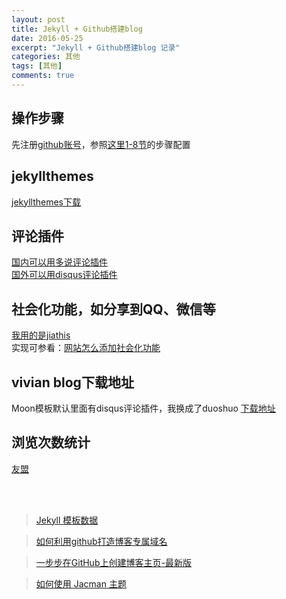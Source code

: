 ```yaml
---
layout: post
title: Jekyll + Github搭建blog
date: 2016-05-25
excerpt: "Jekyll + Github搭建blog 记录"
categories: 其他
tags: [其他]
comments: true
---
```


## 操作步骤
先注册[github账号](https://github.com/)，参照[这里1-8节](http://blog.csdn.net/renfufei/article/details/37725057/)的步骤配置


## jekyllthemes
[jekyllthemes下载](http://jekyllthemes.org/)


## 评论插件
[国内可以用多说评论插件](http://duoshuo.com/)<br/>
[国外可以用disqus评论插件](https://disqus.com/)

## 社会化功能，如分享到QQ、微信等
[我用的是jiathis](http://www.jiathis.com/)<br/>
实现可参看：[网站怎么添加社会化功能](http://jingyan.baidu.com/article/f79b7cb37cfc239145023e45.html)

## vivian blog下载地址
Moon模板默认里面有disqus评论插件，我换成了duoshuo
[下载地址](https://github.com/vivianking6855/vivianking6855.github.io)

## 浏览次数统计
[友盟](https://i.umeng.com/user/products)


<br/><br/>
> [Jekyll 模板数据](http://havee.me/internet/2013-07/jekyll-template-data.html)

> [如何利用github打造博客专属域名](http://blog.csdn.net/lmj623565791/article/details/51319147)

> [一步步在GitHub上创建博客主页-最新版](http://blog.csdn.net/wave_1102/article/details/41548951 )

> [如何使用 Jacman 主题](http://simpleyyt.github.io/jekyll-jacman/jekyll/2015/09/20/how-to-use-jacman)
